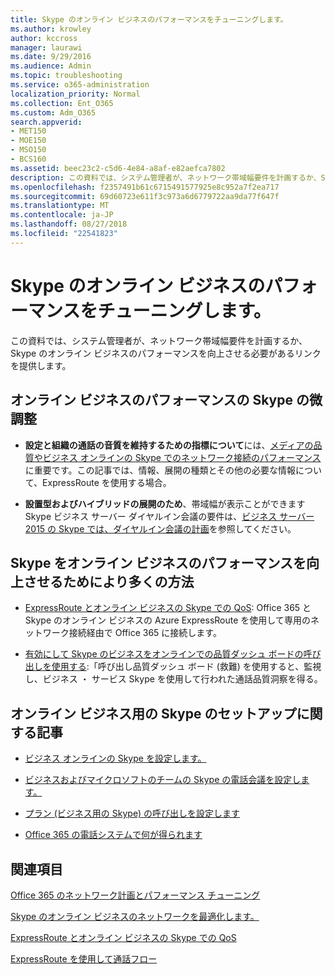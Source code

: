 ```yaml
---
title: Skype のオンライン ビジネスのパフォーマンスをチューニングします。
ms.author: krowley
author: kccross
manager: laurawi
ms.date: 9/29/2016
ms.audience: Admin
ms.topic: troubleshooting
ms.service: o365-administration
localization_priority: Normal
ms.collection: Ent_O365
ms.custom: Adm_O365
search.appverid:
- MET150
- MOE150
- MSO150
- BCS160
ms.assetid: beec23c2-c5d6-4e84-a8af-e82aefca7802
description: この資料では、システム管理者が、ネットワーク帯域幅要件を計画するか、Skype のオンライン ビジネスのパフォーマンスを向上させる必要があるリンクを提供します。
ms.openlocfilehash: f2357491b61c6715491577925e8c952a7f2ea717
ms.sourcegitcommit: 69d60723e611f3c973a6d6779722aa9da77f647f
ms.translationtype: MT
ms.contentlocale: ja-JP
ms.lasthandoff: 08/27/2018
ms.locfileid: "22541823"
---
```

# <a name="tune-skype-for-business-online-performance"></a>Skype のオンライン ビジネスのパフォーマンスをチューニングします。

この資料では、システム管理者が、ネットワーク帯域幅要件を計画するか、Skype のオンライン ビジネスのパフォーマンスを向上させる必要があるリンクを提供します。 
  
## <a name="fine-tuning-skype-for-business-online-performance"></a>オンライン ビジネスのパフォーマンスの Skype の微調整

- **設定と組織の通話の音質を維持するための指標について**には、[メディアの品質やビジネス オンラインの Skype でのネットワーク接続のパフォーマンス](https://docs.microsoft.com/skypeforbusiness/optimizing-your-network/media-quality-and-network-connectivity-performance)に重要です。この記事では、情報、展開の種類とその他の必要な情報について、ExpressRoute を使用する場合。
    
- **設置型およびハイブリッドの展開のため**、帯域幅が表示ことができます Skype ビジネス サーバー ダイヤルイン会議の要件は、[ビジネス サーバー 2015 の Skype では、ダイヤルイン会議の計画](https://docs.microsoft.com/skypeforbusiness/plan-your-deployment/conferencing/dial-in-conferencing)を参照してください。
    
## <a name="more-ways-to-improve-skype-for-business-online-performance"></a>Skype をオンライン ビジネスのパフォーマンスを向上させるためにより多くの方法

- [ExpressRoute とオンライン ビジネスの Skype での QoS](https://docs.microsoft.com/skypeforbusiness/optimizing-your-network/expressroute-and-qos-in-skype-for-business-online): Office 365 と Skype のオンライン ビジネスの Azure ExpressRoute を使用して専用のネットワーク接続経由で Office 365 に接続します。 
    
- [有効にして Skype のビジネスをオンラインでの品質ダッシュ ボードの呼び出しを使用する](https://docs.microsoft.com/SkypeForBusiness/using-call-quality-in-your-organization/turning-on-and-using-call-quality-dashboard):「呼び出し品質ダッシュ ボード (救難) を使用すると、監視し、ビジネス ・ サービス Skype を使用して行われた通話品質洞察を得る。 
    
## <a name="articles-on-setting-up-skype-for-business-online"></a>オンライン ビジネス用の Skype のセットアップに関する記事

- [ビジネス オンラインの Skype を設定します。](https://docs.microsoft.com/skypeforbusiness/set-up-skype-for-business-online/set-up-skype-for-business-online)
    
- [ビジネスおよびマイクロソフトのチームの Skype の電話会議を設定します。](https://docs.microsoft.com/skypeforbusiness/audio-conferencing-in-office-365/set-up-audio-conferencing)
    
- [プラン (ビジネス用の Skype) の呼び出しを設定します](https://docs.microsoft.com/SkypeForBusiness/what-are-calling-plans-in-office-365/set-up-calling-plans)
    
- [Office 365 の電話システムで何が得られます](https://docs.microsoft.com/skypeforbusiness/what-is-phone-system-in-office-365/here-s-what-you-get-with-phone-system)
    
## <a name="see-also"></a>関連項目

[Office 365 のネットワーク計画とパフォーマンス チューニング](network-planning-and-performance.md)
  
[Skype のオンライン ビジネスのネットワークを最適化します。](https://docs.microsoft.com/skypeforbusiness/optimizing-your-network/optimizing-your-network)
  
[ExpressRoute とオンライン ビジネスの Skype での QoS](https://docs.microsoft.com/skypeforbusiness/optimizing-your-network/expressroute-and-qos-in-skype-for-business-online)
  
[ExpressRoute を使用して通話フロー](https://docs.microsoft.com/skypeforbusiness/optimizing-your-network/call-flow-using-expressroute)

